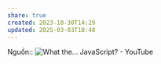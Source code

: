 ```yaml
---
share: true
created: 2023-10-30T14:29
updated: 2025-03-03T18:48
---
```

Nguồn:: ![What the... JavaScript? - YouTube](https://youtu.be/2pL28CcEijU?si=W3SaPP-aNkCgJyOM&t=810)